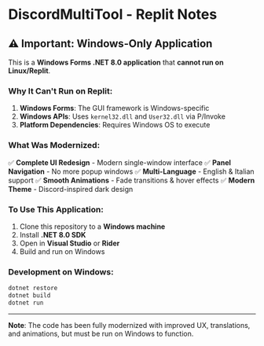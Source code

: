 # DiscordMultiTool - Replit Notes

## ⚠️ Important: Windows-Only Application

This is a **Windows Forms .NET 8.0 application** that **cannot run on Linux/Replit**.

### Why It Can't Run on Replit:
1. **Windows Forms**: The GUI framework is Windows-specific
2. **Windows APIs**: Uses `kernel32.dll` and `User32.dll` via P/Invoke
3. **Platform Dependencies**: Requires Windows OS to execute

### What Was Modernized:
✅ **Complete UI Redesign** - Modern single-window interface
✅ **Panel Navigation** - No more popup windows
✅ **Multi-Language** - English & Italian support
✅ **Smooth Animations** - Fade transitions & hover effects
✅ **Modern Theme** - Discord-inspired dark design

### To Use This Application:
1. Clone this repository to a **Windows machine**
2. Install **.NET 8.0 SDK**
3. Open in **Visual Studio** or **Rider**
4. Build and run on Windows

### Development on Windows:
```bash
dotnet restore
dotnet build
dotnet run
```

---

**Note**: The code has been fully modernized with improved UX, translations, and animations, but must be run on Windows to function.

